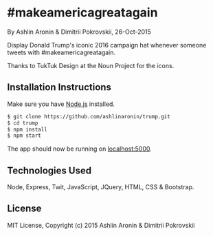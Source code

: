 # #makeamericagreatagain
By Ashlin Aronin & Dimitrii Pokrovskii, 26-Oct-2015

Display Donald Trump's iconic 2016 campaign hat whenever someone tweets with #makeamericagreatagain.

Thanks to TukTuk Design at the Noun Project for the icons.

## Installation Instructions
Make sure you have [Node.js](http://nodejs.org/) installed.

```sh
$ git clone https://github.com/ashlinaronin/trump.git
$ cd trump
$ npm install
$ npm start
```

The app should now be running on [localhost:5000](http://localhost:5000/).

## Technologies Used
Node, Express, Twit, JavaScript, JQuery, HTML, CSS & Bootstrap.

## License
MIT License, Copyright (c) 2015 Ashlin Aronin & Dimitrii Pokrovskii

